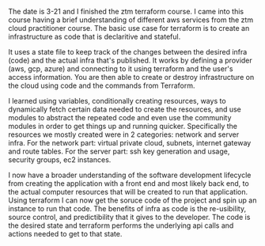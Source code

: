 The date is 3-21 and I finished the ztm terraform course. I came into this course having a brief understanding of different aws services from the ztm cloud practitioner course. The basic use case for terraform is to create an infrastructure as code that is declaritive and stateful. 

It uses a state file to keep track of the changes between the desired infra (code) and the actual infra that's published. It works by defining a provider (aws, gcp, azure) and connecting to it using terraform and the user's access information. You are then able to create or destroy infrastructure on the cloud using code and the commands from Terraform. 

I learned using variables, conditionally creating resources, ways to dynamically fetch certain data needed to create the resources, and use modules to abstract the repeated code and even use the community modules in order to get things up and running quicker. Specifically the resources we mostly created were in 2 categories: network and server infra. For the network part: virtual private cloud, subnets, internet gateway and route tables. For the server part: ssh key generation and usage, security groups, ec2 instances.

I now have a broader understanding of the software development lifecycle from creating the application with a front end and most likely back end, to the actual computer resources that will be created to run that application. Using terraform I can now get the soruce code of the project and spin up an instance to run that code. The benefits of infra as code is the re-usibility, source control, and predictibility that it gives to the developer. The code is the desired state and terraform performs the underlying api calls and actions needed to get to that state.
